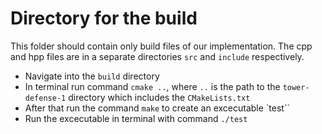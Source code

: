 # Directory for the build
This folder should contain only build files of our implementation.
The cpp and hpp files are in a separate directories `src` and `include` respectively.

- Navigate into the `build` directory
- In terminal run command `cmake ..`, where `..` is the path to the `tower-defense-1` directory which includes the `CMakeLists.txt`
- After that run the command `make` to create an excecutable `test``
- Run the excecutable in terminal with command `./test`